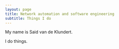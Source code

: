 ```yaml
---
layout: page
title: Network automation and software engineering
subtitle: Things I do
---
```


My name is Said van de Klundert.

I do things.
